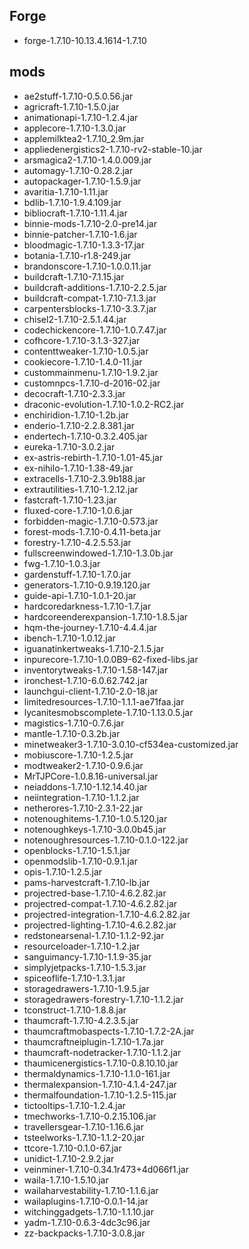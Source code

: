 ## Forge
- forge-1.7.10-10.13.4.1614-1.7.10

## mods
- ae2stuff-1.7.10-0.5.0.56.jar
- agricraft-1.7.10-1.5.0.jar
- animationapi-1.7.10-1.2.4.jar
- applecore-1.7.10-1.3.0.jar
- applemilktea2-1.7.10_2.9m.jar
- appliedenergistics2-1.7.10-rv2-stable-10.jar
- arsmagica2-1.7.10-1.4.0.009.jar
- automagy-1.7.10-0.28.2.jar
- autopackager-1.7.10-1.5.9.jar
- avaritia-1.7.10-1.11.jar
- bdlib-1.7.10-1.9.4.109.jar
- bibliocraft-1.7.10-1.11.4.jar
- binnie-mods-1.7.10-2.0-pre14.jar
- binnie-patcher-1.7.10-1.6.jar
- bloodmagic-1.7.10-1.3.3-17.jar
- botania-1.7.10-r1.8-249.jar
- brandonscore-1.7.10-1.0.0.11.jar
- buildcraft-1.7.10-7.1.15.jar
- buildcraft-additions-1.7.10-2.2.5.jar
- buildcraft-compat-1.7.10-7.1.3.jar
- carpentersblocks-1.7.10-3.3.7.jar
- chisel2-1.7.10-2.5.1.44.jar
- codechickencore-1.7.10-1.0.7.47.jar
- cofhcore-1.7.10-3.1.3-327.jar
- contenttweaker-1.7.10-1.0.5.jar
- cookiecore-1.7.10-1.4.0-11.jar
- custommainmenu-1.7.10-1.9.2.jar
- customnpcs-1.7.10-d-2016-02.jar
- decocraft-1.7.10-2.3.3.jar
- draconic-evolution-1.7.10-1.0.2-RC2.jar
- enchiridion-1.7.10-1.2b.jar
- enderio-1.7.10-2.2.8.381.jar
- endertech-1.7.10-0.3.2.405.jar
- eureka-1.7.10-3.0.2.jar
- ex-astris-rebirth-1.7.10-1.01-45.jar
- ex-nihilo-1.7.10-1.38-49.jar
- extracells-1.7.10-2.3.9b188.jar
- extrautilities-1.7.10-1.2.12.jar
- fastcraft-1.7.10-1.23.jar
- fluxed-core-1.7.10-1.0.6.jar
- forbidden-magic-1.7.10-0.573.jar
- forest-mods-1.7.10-0.4.11-beta.jar
- forestry-1.7.10-4.2.5.53.jar
- fullscreenwindowed-1.7.10-1.3.0b.jar
- fwg-1.7.10-1.0.3.jar
- gardenstuff-1.7.10-1.7.0.jar
- generators-1.7.10-0.9.19.120.jar
- guide-api-1.7.10-1.0.1-20.jar
- hardcoredarkness-1.7.10-1.7.jar
- hardcoreenderexpansion-1.7.10-1.8.5.jar
- hqm-the-journey-1.7.10-4.4.4.jar
- ibench-1.7.10-1.0.12.jar
- iguanatinkertweaks-1.7.10-2.1.5.jar
- inpurecore-1.7.10-1.0.0B9-62-fixed-libs.jar
- inventorytweaks-1.7.10-1.58-147.jar
- ironchest-1.7.10-6.0.62.742.jar
- launchgui-client-1.7.10-2.0-18.jar
- limitedresources-1.7.10-1.1.1-ae71faa.jar
- lycanitesmobscomplete-1.7.10-1.13.0.5.jar
- magistics-1.7.10-0.7.6.jar
- mantle-1.7.10-0.3.2b.jar
- minetweaker3-1.7.10-3.0.10-cf534ea-customized.jar
- mobiuscore-1.7.10-1.2.5.jar
- modtweaker2-1.7.10-0.9.6.jar
- MrTJPCore-1.0.8.16-universal.jar
- neiaddons-1.7.10-1.12.14.40.jar
- neiintegration-1.7.10-1.1.2.jar
- netherores-1.7.10-2.3.1-22.jar
- notenoughitems-1.7.10-1.0.5.120.jar
- notenoughkeys-1.7.10-3.0.0b45.jar
- notenoughresources-1.7.10-0.1.0-122.jar
- openblocks-1.7.10-1.5.1.jar
- openmodslib-1.7.10-0.9.1.jar
- opis-1.7.10-1.2.5.jar
- pams-harvestcraft-1.7.10-lb.jar
- projectred-base-1.7.10-4.6.2.82.jar
- projectred-compat-1.7.10-4.6.2.82.jar
- projectred-integration-1.7.10-4.6.2.82.jar
- projectred-lighting-1.7.10-4.6.2.82.jar
- redstonearsenal-1.7.10-1.1.2-92.jar
- resourceloader-1.7.10-1.2.jar
- sanguimancy-1.7.10-1.1.9-35.jar
- simplyjetpacks-1.7.10-1.5.3.jar
- spiceoflife-1.7.10-1.3.1.jar
- storagedrawers-1.7.10-1.9.5.jar
- storagedrawers-forestry-1.7.10-1.1.2.jar
- tconstruct-1.7.10-1.8.8.jar
- thaumcraft-1.7.10-4.2.3.5.jar
- thaumcraftmobaspects-1.7.10-1.7.2-2A.jar
- thaumcraftneiplugin-1.7.10-1.7a.jar
- thaumcraft-nodetracker-1.7.10-1.1.2.jar
- thaumicenergistics-1.7.10-0.8.10.10.jar
- thermaldynamics-1.7.10-1.1.0-161.jar
- thermalexpansion-1.7.10-4.1.4-247.jar
- thermalfoundation-1.7.10-1.2.5-115.jar
- tictooltips-1.7.10-1.2.4.jar
- tmechworks-1.7.10-0.2.15.106.jar
- travellersgear-1.7.10-1.16.6.jar
- tsteelworks-1.7.10-1.1.2-20.jar
- ttcore-1.7.10-0.1.0-67.jar
- unidict-1.7.10-2.9.2.jar
- veinminer-1.7.10-0.34.1r473+4d066f1.jar
- waila-1.7.10-1.5.10.jar
- wailaharvestability-1.7.10-1.1.6.jar
- wailaplugins-1.7.10-0.0.1-14.jar
- witchinggadgets-1.7.10-1.1.10.jar
- yadm-1.7.10-0.6.3-4dc3c96.jar
- zz-backpacks-1.7.10-3.0.8.jar
